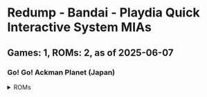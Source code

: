 # Redump - Bandai - Playdia Quick Interactive System MIAs
## Games: 1, ROMs: 2, as of 2025-06-07

### Go! Go! Ackman Planet (Japan)
<details>
<summary>ROMs</summary>

- Go! Go! Ackman Planet (Japan) (Track 1).bin, CRC: 1cbf2c16
- Go! Go! Ackman Planet (Japan) (Track 2).bin, CRC: f1974e93
</details>

